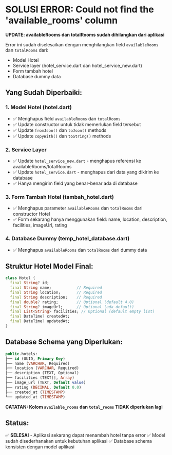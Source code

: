 # SOLUSI ERROR: Could not find the 'available_rooms' column

**UPDATE: availableRooms dan totalRooms sudah dihilangkan dari aplikasi**

Error ini sudah diselesaikan dengan menghilangkan field `availableRooms` dan `totalRooms` dari:

- Model Hotel
- Service layer (hotel_service.dart dan hotel_service_new.dart)
- Form tambah hotel
- Database dummy data

## Yang Sudah Diperbaiki:

### 1. Model Hotel (hotel.dart)

- ✅ Menghapus field `availableRooms` dan `totalRooms`
- ✅ Update constructor untuk tidak memerlukan field tersebut
- ✅ Update `fromJson()` dan `toJson()` methods
- ✅ Update `copyWith()` dan `toString()` methods

### 2. Service Layer

- ✅ Update `hotel_service_new.dart` - menghapus referensi ke availableRooms/totalRooms
- ✅ Update `hotel_service.dart` - menghapus dari data yang dikirim ke database
- ✅ Hanya mengirim field yang benar-benar ada di database

### 3. Form Tambah Hotel (tambah_hotel.dart)

- ✅ Menghapus parameter `availableRooms` dan `totalRooms` dari constructor Hotel
- ✅ Form sekarang hanya menggunakan field: name, location, description, facilities, imageUrl, rating

### 4. Database Dummy (temp_hotel_database.dart)

- ✅ Menghapus `availableRooms` dan `totalRooms` dari dummy data

## Struktur Hotel Model Final:

```dart
class Hotel {
  final String? id;
  final String name;           // Required
  final String location;       // Required
  final String description;    // Required
  final double? rating;        // Optional (default 4.0)
  final String? imageUrl;      // Optional (ada default)
  final List<String> facilities; // Optional (default empty list)
  final DateTime? createdAt;
  final DateTime? updatedAt;
}
```

## Database Schema yang Diperlukan:

```sql
public.hotels:
├── id (UUID, Primary Key)
├── name (VARCHAR, Required)
├── location (VARCHAR, Required)
├── description (TEXT, Optional)
├── facilities (TEXT[], Array)
├── image_url (TEXT, Default value)
├── rating (DECIMAL, Default 0.0)
├── created_at (TIMESTAMP)
└── updated_at (TIMESTAMP)
```

**CATATAN: Kolom `available_rooms` dan `total_rooms` TIDAK diperlukan lagi**

## Status:

✅ **SELESAI** - Aplikasi sekarang dapat menambah hotel tanpa error
✅ Model sudah disederhanakan untuk kebutuhan aplikasi
✅ Database schema konsisten dengan model aplikasi
